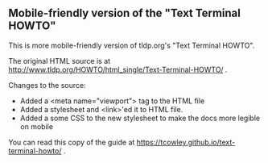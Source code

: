 ## Mobile-friendly version of the "Text Terminal HOWTO"

This is more mobile-friendly version of tldp.org's "Text Terminal HOWTO".

The original HTML source is at http://www.tldp.org/HOWTO/html_single/Text-Terminal-HOWTO/ .

Changes to the source:
- Added a &lt;meta name="viewport"&gt; tag to the HTML file
- Added a stylesheet and &lt;link&gt;'ed it to HTML file.
- Added a some CSS to the new stylesheet to make the docs more legible on mobile

You can read this copy of the guide at https://tcowley.github.io/text-terminal-howto/ .

